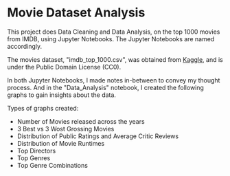 # Movie Dataset Analysis

This project does Data Cleaning and Data Analysis, on the top 1000 movies from IMDB, using Jupyter Notebooks. The Jupyter Notebooks are named accordingly.

The movies dataset, "imdb_top_1000.csv", was obtained from [Kaggle](https://www.kaggle.com/datasets/harshitshankhdhar/imdb-dataset-of-top-1000-movies-and-tv-shows), and is under the Public Domain License (CC0).

In both Jupyter Notebooks, I made notes in-between to convey my thought process. And in the "Data_Analysis" notebook, I created the following graphs to gain insights about the data.

Types of graphs created:

- Number of Movies released across the years
- 3 Best vs 3 Wost Grossing Movies
- Distribution of Public Ratings and Average Critic Reviews
- Distribution of Movie Runtimes
- Top Directors
- Top Genres
- Top Genre Combinations
